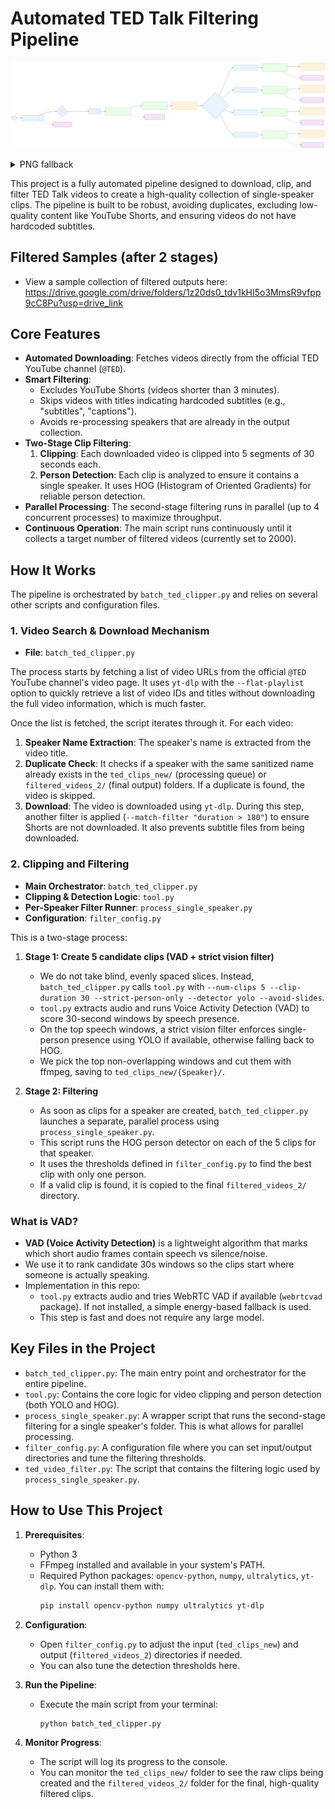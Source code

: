 # Automated TED Talk Filtering Pipeline

<!-- Front-page workflow diagram (vector) -->
![Workflow Overview (SVG)](docs/workflow_readme.svg)

<!-- PNG fallback for viewers without SVG support -->
<details>
<summary>PNG fallback</summary>

![Workflow Overview PNG](docs/workflow_readme@2x.png)

</details>

This project is a fully automated pipeline designed to download, clip, and filter TED Talk videos to create a high-quality collection of single-speaker clips. The pipeline is built to be robust, avoiding duplicates, excluding low-quality content like YouTube Shorts, and ensuring videos do not have hardcoded subtitles.

## Filtered Samples (after 2 stages)
- View a sample collection of filtered outputs here:
  https://drive.google.com/drive/folders/1z20ds0_tdv1kHI5o3MmsR9vfpp9cC8Pu?usp=drive_link

## Core Features

- **Automated Downloading**: Fetches videos directly from the official TED YouTube channel (`@TED`).
- **Smart Filtering**:
    - Excludes YouTube Shorts (videos shorter than 3 minutes).
    - Skips videos with titles indicating hardcoded subtitles (e.g., "subtitles", "captions").
    - Avoids re-processing speakers that are already in the output collection.
- **Two-Stage Clip Filtering**:
    1.  **Clipping**: Each downloaded video is clipped into 5 segments of 30 seconds each.
    2.  **Person Detection**: Each clip is analyzed to ensure it contains a single speaker. It uses HOG (Histogram of Oriented Gradients) for reliable person detection.
- **Parallel Processing**: The second-stage filtering runs in parallel (up to 4 concurrent processes) to maximize throughput.
- **Continuous Operation**: The main script runs continuously until it collects a target number of filtered videos (currently set to 2000).

## How It Works

The pipeline is orchestrated by `batch_ted_clipper.py` and relies on several other scripts and configuration files.

### 1. Video Search & Download Mechanism

- **File**: `batch_ted_clipper.py`

The process starts by fetching a list of video URLs from the official `@TED` YouTube channel's video page. It uses `yt-dlp` with the `--flat-playlist` option to quickly retrieve a list of video IDs and titles without downloading the full video information, which is much faster.

Once the list is fetched, the script iterates through it. For each video:
1.  **Speaker Name Extraction**: The speaker's name is extracted from the video title.
2.  **Duplicate Check**: It checks if a speaker with the same sanitized name already exists in the `ted_clips_new/` (processing queue) or `filtered_videos_2/` (final output) folders. If a duplicate is found, the video is skipped.
3.  **Download**: The video is downloaded using `yt-dlp`. During this step, another filter is applied (`--match-filter "duration > 180"`) to ensure Shorts are not downloaded. It also prevents subtitle files from being downloaded.

### 2. Clipping and Filtering

- **Main Orchestrator**: `batch_ted_clipper.py`
- **Clipping & Detection Logic**: `tool.py`
- **Per-Speaker Filter Runner**: `process_single_speaker.py`
- **Configuration**: `filter_config.py`

This is a two-stage process:

1.  **Stage 1: Create 5 candidate clips (VAD + strict vision filter)**
    - We do not take blind, evenly spaced slices. Instead, `batch_ted_clipper.py` calls `tool.py` with `--num-clips 5 --clip-duration 30 --strict-person-only --detector yolo --avoid-slides`.
    - `tool.py` extracts audio and runs Voice Activity Detection (VAD) to score 30-second windows by speech presence.
    - On the top speech windows, a strict vision filter enforces single-person presence using YOLO if available, otherwise falling back to HOG.
    - We pick the top non-overlapping windows and cut them with ffmpeg, saving to `ted_clips_new/{Speaker}/`.

2.  **Stage 2: Filtering**
    - As soon as clips for a speaker are created, `batch_ted_clipper.py` launches a separate, parallel process using `process_single_speaker.py`.
    - This script runs the HOG person detector on each of the 5 clips for that speaker.
    - It uses the thresholds defined in `filter_config.py` to find the best clip with only one person.
    - If a valid clip is found, it is copied to the final `filtered_videos_2/` directory.

### What is VAD?
- **VAD (Voice Activity Detection)** is a lightweight algorithm that marks which short audio frames contain speech vs silence/noise.
- We use it to rank candidate 30s windows so the clips start where someone is actually speaking.
- Implementation in this repo:
  - `tool.py` extracts audio and tries WebRTC VAD if available (`webrtcvad` package). If not installed, a simple energy-based fallback is used.
  - This step is fast and does not require any large model.

## Key Files in the Project

- `batch_ted_clipper.py`: The main entry point and orchestrator for the entire pipeline.
- `tool.py`: Contains the core logic for video clipping and person detection (both YOLO and HOG).
- `process_single_speaker.py`: A wrapper script that runs the second-stage filtering for a single speaker's folder. This is what allows for parallel processing.
- `filter_config.py`: A configuration file where you can set input/output directories and tune the filtering thresholds.
- `ted_video_filter.py`: The script that contains the filtering logic used by `process_single_speaker.py`.

## How to Use This Project

1.  **Prerequisites**:
    - Python 3
    - FFmpeg installed and available in your system's PATH.
    - Required Python packages: `opencv-python`, `numpy`, `ultralytics`, `yt-dlp`. You can install them with:
      ```bash
      pip install opencv-python numpy ultralytics yt-dlp
      ```

2.  **Configuration**:
    - Open `filter_config.py` to adjust the input (`ted_clips_new`) and output (`filtered_videos_2`) directories if needed.
    - You can also tune the detection thresholds here.

3.  **Run the Pipeline**:
    - Execute the main script from your terminal:
      ```bash
      python batch_ted_clipper.py
      ```

4.  **Monitor Progress**:
    - The script will log its progress to the console.
    - You can monitor the `ted_clips_new/` folder to see the raw clips being created and the `filtered_videos_2/` folder for the final, high-quality filtered clips.
